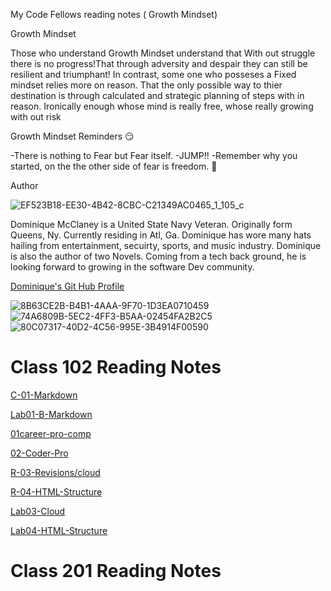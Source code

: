  My Code Fellows reading notes ( Growth Mindset)

Growth Mindset

 Those who understand Growth Mindset understand that With out struggle there is no progress!That through adversity and despair they can still be resilient and triumphant! In contrast, some one who posseses a Fixed mindset relies more on reason. That the only possible way to thier destination is through calculated and strategic planning of steps with in reason. Ironically enough whose mind is really free, whose really growing with out risk

Growth Mindset Reminders 😏

-There is nothing to Fear but Fear itself.
 -JUMP!!
 -Remember why you started, on the the other side of fear is freedom. 🏁

Author

![EF523B18-EE30-4B42-8CBC-C21349AC0465_1_105_c](https://github.com/MccDom1/reading-notes/assets/145872110/6dae1b77-3867-4274-85ae-a9b4b985263f)

Dominique McClaney is a United State Navy Veteran. Originally form Queens, Ny. Currently residing in Atl, Ga. Dominique has wore many hats hailing from entertainment, secuirty, sports, and music industry. Dominique is also the author of two Novels. Coming from a tech back ground, he is looking forward to growing in the software Dev community.

[Dominique's Git Hub Profile](https://github.com/MccDom1)


![8B63CE2B-B4B1-4AAA-9F70-1D3EA0710459](https://github.com/MccDom1/reading-notes/assets/145872110/d9377ba9-bd2a-4795-b7b4-78e1eaf22d91) ![74A6809B-5EC2-4FF3-B5AA-02454FA2B2C5](https://github.com/MccDom1/reading-notes/assets/145872110/18dff209-ec94-40d4-b304-ef87ed2b2fe4)
![80C07317-40D2-4C56-995E-3B4914F00590](https://github.com/MccDom1/reading-notes/assets/145872110/9588ce42-4606-4fcc-b1c9-4a7d1914ade6)

# Class 102 Reading Notes

[C-01-Markdown](Code-102-Notes/C-01-Markdown.md)

[Lab01-B-Markdown](Code-102-Notes/Lab-01-B-Learning-Markdown.md)

[01career-pro-comp](Code-102-Notes/01-Career-Professional-Compentecy.md)

[02-Coder-Pro](Code-102-Notes/02-The-Coder-Computer-Reflection.md)

[R-03-Revisions/cloud](Code-102-Notes/R-03-Revisions-The-Cloud.md)

[R-04-HTML-Structure](Code-102-Notes/R-04-Structure-Web-Pages-HTML.md)


[Lab03-Cloud](Code-102-Notes/L-03-Revisions-The-Cloud.md)


[Lab04-HTML-Structure](Code-102-Notes/L-04-Structure-Web-Pages-HTML.md)

# Class 201 Reading Notes

